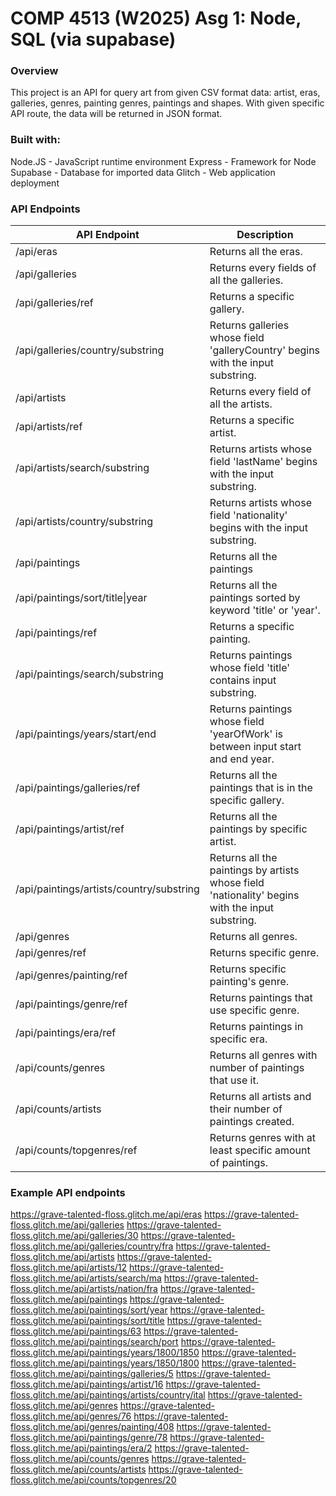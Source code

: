 # COMP 4513 (W2025) Asg 1: Node, SQL (via supabase)

### Overview
This project is an API for query art from given CSV format data: artist, eras, galleries, genres, painting genres, paintings and shapes.
With given specific API route, the data will be returned in JSON format.

### Built with:
Node.JS - JavaScript runtime environment
Express - Framework for Node
Supabase - Database for imported data
Glitch - Web application deployment



### API Endpoints
|API Endpoint                                           |Description                                                                    |
|-------------------------------------------------------|-------------------------------------------------------------------------------|
|/api/eras                                              |Returns all the eras.                                                          |
|/api/galleries                                         |Returns every fields of all the galleries.                                     |
|/api/galleries/ref                                     |Returns a specific gallery.                                                    |
|/api/galleries/country/substring                       |Returns galleries whose field 'galleryCountry' begins with the input substring.|
|/api/artists                                           |Returns every field of all the artists.                                        |
|/api/artists/ref                                       |Returns a specific artist.                                                     |
|/api/artists/search/substring                          |Returns artists whose field 'lastName' begins with the input substring.        |
|/api/artists/country/substring                         |Returns artists whose field 'nationality' begins with the input substring.     |
|/api/paintings                                         |Returns all the paintings                                                      |
|/api/paintings/sort/title\|year                        |Returns all the paintings sorted by keyword 'title' or 'year'.                 |
|/api/paintings/ref                                     |Returns a specific painting.                                                   |
|/api/paintings/search/substring                        |Returns paintings whose field 'title' contains input substring.                |
|/api/paintings/years/start/end                         |Returns paintings whose field 'yearOfWork' is between input start and end year.|
|/api/paintings/galleries/ref                           |Returns all the paintings that is in the specific gallery.                     |
|/api/paintings/artist/ref                              |Returns all the paintings by specific artist.                                  |
|/api/paintings/artists/country/substring               |Returns all the paintings by artists whose field 'nationality' begins with the input substring. |
|/api/genres                                            |Returns all genres.                                                            |
|/api/genres/ref                                        |Returns specific genre.                                                        |
|/api/genres/painting/ref                               |Returns specific painting's genre.                                             |
|/api/paintings/genre/ref                               |Returns paintings that use specific genre.                                     |
|/api/paintings/era/ref                                 |Returns paintings in specific era.                                             |
|/api/counts/genres                                     |Returns all genres with number of paintings that use it.                       |
|/api/counts/artists                                    |Returns all artists and their number of paintings created.                     |
|/api/counts/topgenres/ref                              |Returns genres with at least specific amount of paintings.                     |

### Example API endpoints
https://grave-talented-floss.glitch.me/api/eras
https://grave-talented-floss.glitch.me/api/galleries
https://grave-talented-floss.glitch.me/api/galleries/30
https://grave-talented-floss.glitch.me/api/galleries/country/fra
https://grave-talented-floss.glitch.me/api/artists
https://grave-talented-floss.glitch.me/api/artists/12
https://grave-talented-floss.glitch.me/api/artists/search/ma
https://grave-talented-floss.glitch.me/api/artists/nation/fra
https://grave-talented-floss.glitch.me/api/paintings
https://grave-talented-floss.glitch.me/api/paintings/sort/year
https://grave-talented-floss.glitch.me/api/paintings/sort/title
https://grave-talented-floss.glitch.me/api/paintings/63
https://grave-talented-floss.glitch.me/api/paintings/search/port
https://grave-talented-floss.glitch.me/api/paintings/years/1800/1850
https://grave-talented-floss.glitch.me/api/paintings/years/1850/1800
https://grave-talented-floss.glitch.me/api/paintings/galleries/5
https://grave-talented-floss.glitch.me/api/paintings/artist/16
https://grave-talented-floss.glitch.me/api/paintings/artists/country/ital
https://grave-talented-floss.glitch.me/api/genres
https://grave-talented-floss.glitch.me/api/genres/76
https://grave-talented-floss.glitch.me/api/genres/painting/408
https://grave-talented-floss.glitch.me/api/paintings/genre/78
https://grave-talented-floss.glitch.me/api/paintings/era/2
https://grave-talented-floss.glitch.me/api/counts/genres
https://grave-talented-floss.glitch.me/api/counts/artists
https://grave-talented-floss.glitch.me/api/counts/topgenres/20
